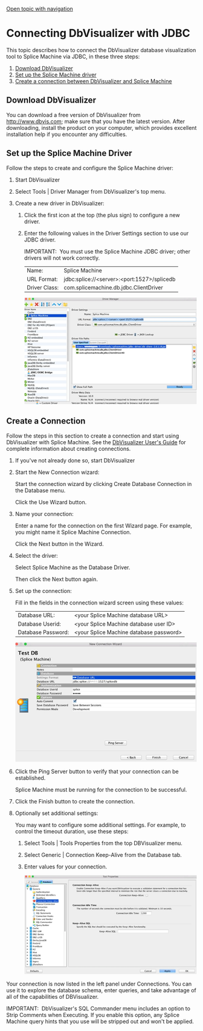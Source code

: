[Open topic with navigation](../../../index.html#Shared/Developers/Connecting/DBVisualizer.html)

[]()Connecting DbVisualizer with JDBC
=====================================

This topic describes how to connect the <span class="ItalicFont">DbVisualizer</span> database visualization tool to Splice Machine via <span class="ItalicFont">JDBC</span>, in these three steps:

1.  [Download DbVisualizer](#Download)
2.  [Set up the Splice Machine driver](#Set)
3.  [Create a connection between DbVisualizer and Splice Machine](#Create)

[]()Download DbVisualizer
-------------------------

You can download a free version of <span class="ItalicFont">DbVisualizer</span> from <http://www.dbvis.com>; make sure that you have the latest version. After downloading, install the product on your computer, which provides excellent installation help if you encounter any difficulties.

[]()Set up the Splice Machine Driver
------------------------------------

Follow the steps to create and configure the Splice Machine driver:

1.  Start DbVisualizer
2.  Select <span class="AppFontCustCode">Tools | Driver Manager</span> from DbVisualizer's top menu.
3.  Create a new driver in DbVisualizer:

    1.  Click the first icon at the top (the plus sign) to configure a new driver.
    2.  Enter the following values in the Driver Settings section to use our JDBC driver.

        <span class="autonumber"><span class="noteAutoNum">IMPORTANT:  </span></span>You <span class="BoldFont">must</span> use the <span class="ItalicFont">Splice Machine</span> JDBC driver; other drivers will not work correctly.

        |               |                                                         |
        |---------------|---------------------------------------------------------|
        | Name:         | Splice Machine                                          |
        | URL Format:   | jdbc:splice://&lt;server&gt;:&lt;port:1527&gt;/splicedb |
        | Driver Class: | com.splicemachine.db.jdbc.ClientDriver                  |

        <img src="../../../Resources/Images/DbVisDriver1.jpg" class="indented" />

[]()Create a Connection
-----------------------

Follow the steps in this section to create a connection and start using DbVisualizer with Splice Machine. See the [DbVisualizer User's Guide](http://confluence.dbvis.com/display/HOME/Documentation+Home) for complete information about creating connections.

1.  If you've not already done so, start DbVisualizer
2.  Start the New Connection wizard:

    Start the connection wizard by clicking <span class="AppCommand">Create Database Connection</span> in the <span class="ItalicFont">Database</span> menu.

    Click the <span class="AppCommand">Use Wizard</span> button.

3.  Name your connection:

    Enter a name for the connection on the first Wizard page. For example, you might name it <span class="ItalicFont">Splice Machine Connection</span>.

    Click the <span class="AppCommand">Next</span> button in the Wizard.

4.  Select the driver:

    Select <span class="AppCommand">Splice Machine</span> as the Database Driver.

    Then click the <span class="AppCommand">Next</span> button again.

5.  Set up the connection:

    Fill in the fields in the connection wizard screen using these values:

    |                    |                                               |
    |--------------------|-----------------------------------------------|
    | Database URL:      | &lt;your Splice Machine database URL&gt;      |
    | Database Userid:   | &lt;your Splice Machine database user ID&gt;  |
    | Database Password: | &lt;your Splice Machine database password&gt; |

    <img src="../../../Resources/Images/DbVisWiz1.jpg" class="indented" />

6.  Click the <span class="AppCommand">Ping Server</span> button to verify that your connection can be established.

    Splice Machine must be running for the connection to be successful.

7.  Click the <span class="AppCommand">Finish</span> button to create the connection.

8.  Optionally set additional settings:

    You may want to configure some additional settings. For example, to control the timeout duration, use these steps:

    1.  Select Tools | Tools Properties from the top DBVisualizer menu.
    2.  Select Generic | Connection Keep-Alive from the Database tab.
    3.  Enter values for your connection.

        ![](../../../Resources/Images/DbVisToolProps.jpg)

Your connection is now listed in the left panel under <span class="AppCommand">Connections</span>. You can use it to explore the database schema, enter queries, and take advantage of all of the capabilities of <span class="ItalicFont">DBVisualizer</span>.

<span class="autonumber"><span class="noteAutoNum">IMPORTANT:  </span></span>DbVisualizer's <span class="ItalicFont">SQL Commander</span> menu includes an option to <span class="ItalicFont">Strip Comments when Executing</span>. If you enable this option, any Splice Machine query hints that you use will be stripped out and won't be applied.

 



